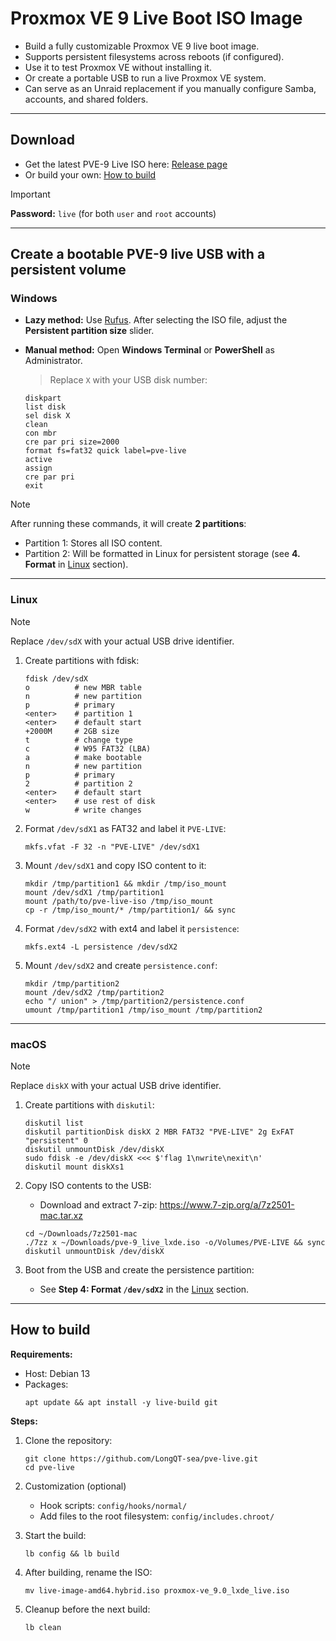 # Proxmox VE 9 Live Boot ISO Image

* Build a fully customizable Proxmox VE 9 live boot image.
* Supports persistent filesystems across reboots (if configured).
* Use it to test Proxmox VE without installing it.
* Or create a portable USB to run a live Proxmox VE system.
* Can serve as an Unraid replacement if you manually configure Samba, accounts, and shared folders.

---

## Download
- Get the latest PVE-9 Live ISO here: [Release page](https://github.com/LongQT-sea/pve-live/releases)
- Or build your own: [How to build](#how-to-build)

> [!Important]
> **Password:** `live` (for both `user` and `root` accounts)

---

## Create a bootable PVE-9 live USB with a persistent volume

### Windows

- **Lazy method:** Use [Rufus](https://github.com/pbatard/rufus/releases). After selecting the ISO file, adjust the **Persistent partition size** slider.

- **Manual method:** Open **Windows Terminal** or **PowerShell** as Administrator.
    > Replace `X` with your USB disk number:
    ```
    diskpart
    list disk
    sel disk X
    clean
    con mbr
    cre par pri size=2000
    format fs=fat32 quick label=pve-live
    active
    assign
    cre par pri
    exit
    ```
> [!Note]
> After running these commands, it will create **2 partitions**:
> - Partition 1: Stores all ISO content.
> - Partition 2: Will be formatted in Linux for persistent storage (see **4. Format** in [Linux](#linux) section).

---

### Linux

> [!Note]
> Replace `/dev/sdX` with your actual USB drive identifier.

1. Create partitions with fdisk:
   ```
   fdisk /dev/sdX
   o          # new MBR table
   n          # new partition
   p          # primary
   <enter>    # partition 1
   <enter>    # default start
   +2000M     # 2GB size
   t          # change type
   c          # W95 FAT32 (LBA)
   a          # make bootable
   n          # new partition
   p          # primary
   2          # partition 2
   <enter>    # default start
   <enter>    # use rest of disk
   w          # write changes
   ```

2. Format `/dev/sdX1` as FAT32 and label it `PVE-LIVE`:
   ```
   mkfs.vfat -F 32 -n "PVE-LIVE" /dev/sdX1
   ```

3. Mount `/dev/sdX1` and copy ISO content to it:
   ```
   mkdir /tmp/partition1 && mkdir /tmp/iso_mount
   mount /dev/sdX1 /tmp/partition1
   mount /path/to/pve-live-iso /tmp/iso_mount
   cp -r /tmp/iso_mount/* /tmp/partition1/ && sync
   ```

4. Format `/dev/sdX2` with ext4 and label it `persistence`:
   ```
   mkfs.ext4 -L persistence /dev/sdX2
   ```

5. Mount `/dev/sdX2` and create `persistence.conf`:
   ```
   mkdir /tmp/partition2
   mount /dev/sdX2 /tmp/partition2
   echo "/ union" > /tmp/partition2/persistence.conf
   umount /tmp/partition1 /tmp/iso_mount /tmp/partition2
   ```

---

### macOS

> [!Note]
> Replace `diskX` with your actual USB drive identifier.

1. Create partitions with `diskutil`:
   ```
   diskutil list
   diskutil partitionDisk diskX 2 MBR FAT32 "PVE-LIVE" 2g ExFAT "persistent" 0
   diskutil unmountDisk /dev/diskX
   sudo fdisk -e /dev/diskX <<< $'flag 1\nwrite\nexit\n'
   diskutil mount diskXs1
   ```

2. Copy ISO contents to the USB:
   - Download and extract 7-zip: https://www.7-zip.org/a/7z2501-mac.tar.xz
   ```
   cd ~/Downloads/7z2501-mac
   ./7zz x ~/Downloads/pve-9_live_lxde.iso -o/Volumes/PVE-LIVE && sync
   diskutil unmountDisk /dev/diskX
   ```

4. Boot from the USB and create the persistence partition:
   - See **Step 4: Format `/dev/sdX2`** in the [Linux](#linux) section.

---

## How to build

**Requirements:**
- Host: Debian 13
- Packages:
   ```
   apt update && apt install -y live-build git
   ```

**Steps:**
1. Clone the repository:
   ```
   git clone https://github.com/LongQT-sea/pve-live.git
   cd pve-live
   ```
2. Customization (optional)
   - Hook scripts: `config/hooks/normal/`
   - Add files to the root filesystem: `config/includes.chroot/`

3. Start the build:
   ```
   lb config && lb build
   ```
4. After building, rename the ISO:
   ```
   mv live-image-amd64.hybrid.iso proxmox-ve_9.0_lxde_live.iso
   ```
5. Cleanup before the next build:
   ```
   lb clean
   ```

